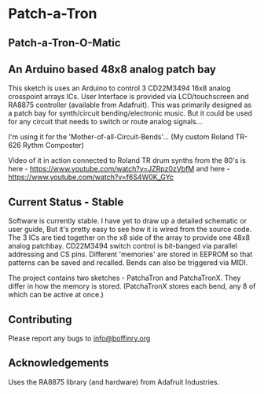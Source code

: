 # Patch-a-Tron

## Patch-a-Tron-O-Matic

## An Arduino based 48x8 analog patch bay 

  This sketch is uses an Arduino to control 3 CD22M3494 16x8 analog crosspoint arrays ICs. User Interface is provided via LCD/touchscreen and RA8875 controller 
  (available from Adafruit). This was primarily designed as a patch bay for synth/circuit bending/electronic music. But it could be used for any circuit that needs to switch or route analog signals...
	 
  I'm using it for the 'Mother-of-all-Circuit-Bends'... (My custom Roland TR-626 Rythm Composter)
	 
  Video of it in action connected to Roland TR drum synths from the 80's is here - https://www.youtube.com/watch?v=JZRpz0zVbfM and here - https://www.youtube.com/watch?v=f6S4W0K_GYc
	 

## Current Status - Stable

  Software is currently stable. I have yet to draw up a detailed schematic or user guide, But it's pretty easy to see how it is wired from the source code. 
  The 3 ICs are tied together on the x8 side of the array to provide one 48x8 analog patchbay. CD22M3494 switch control is bit-banged via parallel 
  addressing and CS pins. Different 'memories' are stored in EEPROM so that patterns can be saved and recalled. Bends can also be triggered via MIDI.
		
  The project contains two sketches - PatchaTron and PatchaTronX. They differ in how the memory is stored. (PatchaTronX stores each bend, 
  any 8 of which can be active at once.) 


## Contributing

  Please report any bugs to info@boffinry.org

## Acknowledgements 

  Uses the RA8875 library (and hardware) from Adafruit Industries.

